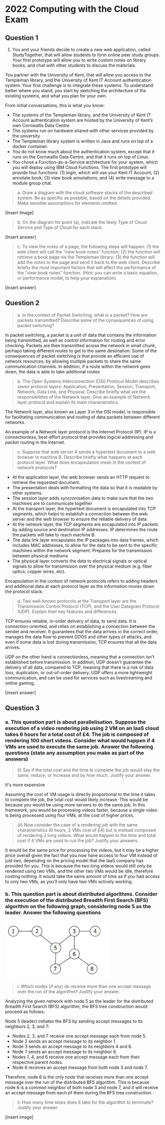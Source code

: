 # 2022 Computing with the Cloud Exam

## Question 1

1. You and your friends decide to create a new web application, called StudyTogether, that will allow students to form online peer study groups. Your first prototype will allow you to write custom notes on library books, and chat with other students to discuss the materials.

You partner with the University of Kent, that will allow you access to the Templeman library, and the University of Kent IT Account authentication system. Your first challenge is to integrate these systems. To understand better where you stand, you start by sketching the architecture of the existing systems, and what you plan for your own.

From initial conversations, this is what you know:

- The systems of the Templeman library, and the University of Kent IT Account authentication system are hosted by the University of Kent’s own Cornwallis Data Centre.
- The systems run on hardware shared with other services provided by the university.
- The Templeman library system is written in Java and runs on top of a docker container.
- You do not know much about the authentication system, except that it runs on the Cornwallis Data Centre, and that it runs on top of Linux.
- You chose a Function-as-a-Service architecture for your system, which you will deploy using IBM Cloud Functions. The first prototype will provide four functions: (1) login, which will use your Kent IT Account; (2) annotate book; (3) view book annotations; and (4) write message to a module group chat.

> a. Draw a diagram with the cloud software stacks of the described system. Be as specific as possible, based on the details provided. Make sensible assumptions for elements omitted.

[Insert Image]

> b. On the diagram for point (a), indicate the likely Type of Cloud Service and Type of Cloud for each stack.

[Insert answer]

> c. To view the notes of a page, the following steps will happen: (1) the web client will call the “view book notes” function; (2) the function will retrieve a book page via the Templeman library; (3) the function will add the notes to the page and send it back to the web client. Describe briefly the most important factors that will affect the performance of the “view book notes” function. (Hint: you can write a basic equation, or performance model, to help your explanation).

[Insert answer]

## Question 2

> a. In the context of Packet Switching, what is a packet? How are packets transmitted? Describe some of the consequences of using packet switching?

In packet switching, a packet is a unit of data that contains the information being transmitted, as well as control information for routing and error checking. Packets are then transmitted across the network in small chunk, perhaps taking different routes to get to the same destination. Some of the consequences of packet switching is that provide an efficient use of network resources, by allowing multiple packets to share the same communication channels. In addition, if a route within the network goes down, the data is able to take additional routes

> b. The Open Systems Interconnection (OSI) Protocol Model describes seven protocol layers: Application, Presentation, Session, Transport, Network, Data Link, and Physical. Describe briefly what are the responsibilities of the Network layer. Give an example of Network layer protocol and explain its main characteristics.

The Network layer, also known as Layer 3 in the OSI model, is responsible for facilitating communication and routing of data packets between different networks.

An example of a Network layer protocol is the Internet Protocol (IP). IP is a connectionless, best-effort protocol that provides logical addressing and packet routing in the Internet.

> c. Suppose that web server A sends a hypertext document to a web browser in machine B. Describe briefly what happens at each protocol layer. What does encapsulation mean in the context of network protocols?

- At the application layer, the web browser sends an HTTP request to retrieve the requested document.
- The presentation deals with formatting the data so that it is readable by other systems.
- The session layer adds syncronisation data to make sure that the two machines are to communicate together
- At the transport layer, the hypertext document is encapulated into TCP segments, which helps to establish a connection between the web server and the web browser to ensure the reliable delivery of data.
- At the network layer, the TCP segments are encapulated into IP packets by adding source and destination IP addresses. IP determines the route the packets will take to reach machine B.
- The data link layer encapulates the IP packages into data frames, which includes MAC addresses, to allow for the data to be sent to the specific machines within the network segment. Prepares for the transmission between physical mediums
- The physical layer converts the data to electrical signals or optical signals to allow for transmission over the physical medium (e.g. fiber optics, copper wires, etc).

Encapsulation in the context of network protocols refers to adding headers and additional data at each protocol layer as the information moves down the protocol stack.

> d. Two well-known protocols at the Transport layer are the Transmission Control Protocol (TCP), and the User Datagram Protocol (UDP). Explain their key features and differences.

TCP ensures reliable, in-order delivery of data, to send data. It is connection-oriented, and relies on establishing a connection between the sender and receiver. It guarantees that the data arrives in the correct order, manages the data flow to prevent DDOS and other types of attacks, and even if some data is lost during transmission, TCP ensures that all the data arrives.

UDP on the other hand is connectionless, meaning that a connection isn't established before transmission. In addition, UDP doesn't guarantee the delivery of all data, compared to TCP, meaning that there is a risk of data loss, duplication, or out-of-order delivery. UDP offers a more lightweight communication, and can be used for services such as livestreaming and online gaming.

[insert answer]

## Question 3

### a. This question part is about parallelisation. Suppose the execution of a video rendering job using 2 VM on an IaaS cloud takes 6 hours for a total cost of £4. The job is composed of rendering 100 short videos. Consider what would happen if 4 VMs are used to execute the same job. Answer the following questions (state any assumption you make as part of the answers)

> (i) Say if the total cost and the time to complete the job would stay the same, reduce, or increase and by how much. Justify your answer.

It's more expensive

Assuming the cost of VM usage is directly proportional to the time it takes to complete the job, the total cost would likely increase. This would be because you would be using more servers to do the same job. In this framework, you would be processing videos faster, because a single video is being processed using four VMs, at the cost of higher prices.

> (ii) Now consider the case of a rendering job with the same characteristics (6 hours, 2 VMs cost of £4) but is instead composed of rendering 2 long videos. What would happen to the time and total cost if 4 VMs are used to run the job? Justify your answers.

It would be the same price for processing the videos, but it may be a higher price overall given the fact that you now have access to four VM instead of just two, depending on the pricing model that the IaaS company has provided for you. This is because the two long videos would still only be rendered using two VMs, and the other two VMs would be idle, therefore costing nothing. It would take the same amount of time as if you had access to only two VMs, as you'll only have two VMs actively working.

### b. This question part is about distributed algorithms. Consider the execution of the distributed Breadth First Search (BFS) algorithm on the following graph, considering node 5 as the leader. Answer the following questions

![Question 3b image](Question3bImage.png)

> i: Which nodes (if any) do receive more than one accept message over the run of the algorithm? Justify your answer.

Analyzing the given network with node 5 as the leader for the distributed Breadth First Search (BFS) algorithm, the BFS tree construction would proceed as follows:

Node 5 (leader) initiates the BFS by sending accept messages to its neighbors 2, 3, and 7:

- Nodes 2, 3, and 7 receive one accept message each from node 5.
- Node 2 sends an accept message to its neighbor 1.
- Node 3 sends an accept message to its neighbors 4 and 6.
- Node 7 sends an accept message to its neighbor 6.
- Nodes 1, 4, and 6 receive one accept message each from their respective parent nodes.
- Node 6 receives an accept message from both node 3 and node 7.

Therefore, node 6 is the only node that receives more than one accept message over the run of the distributed BFS algorithm. This is because node 6 is a common neighbor of both node 3 and node 7, and it will receive an accept message from each of them during the BFS tree construction.

> ii: How many time steps does it take for the algorithm to terminate? Justify your answer.

[insert image]
